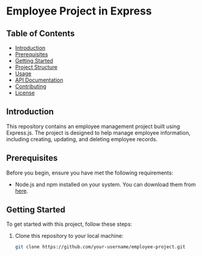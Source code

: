 # Employee Project in Express

## Table of Contents
- [Introduction](#introduction)
- [Prerequisites](#prerequisites)
- [Getting Started](#getting-started)
- [Project Structure](#project-structure)
- [Usage](#usage)
- [API Documentation](#api-documentation)
- [Contributing](#contributing)
- [License](#license)

## Introduction

This repository contains an employee management project built using Express.js. The project is designed to help manage employee information, including creating, updating, and deleting employee records.

## Prerequisites

Before you begin, ensure you have met the following requirements:

- Node.js and npm installed on your system. You can download them from [here](https://nodejs.org/).

## Getting Started

To get started with this project, follow these steps:

1. Clone this repository to your local machine:

   ```bash
   git clone https://github.com/your-username/employee-project.git 

